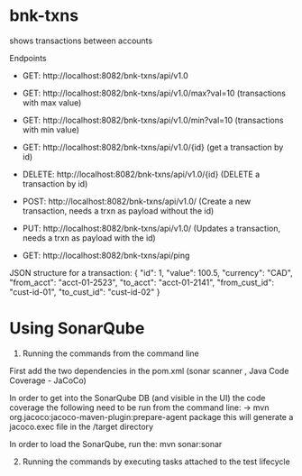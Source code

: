 # bnk-txns
shows transactions between accounts


Endpoints
- GET: http://localhost:8082/bnk-txns/api/v1.0
- GET: http://localhost:8082/bnk-txns/api/v1.0/max?val=10 (transactions with max value)
- GET: http://localhost:8082/bnk-txns/api/v1.0/min?val=10 (transactions with min value)
- GET: http://localhost:8082/bnk-txns/api/v1.0/{id} (get a transaction by id)
- DELETE: http://localhost:8082/bnk-txns/api/v1.0/{id} (DELETE a transaction by id)
- POST: http://localhost:8082/bnk-txns/api/v1.0/ (Create a new transaction, needs a trxn as payload without the id)
- PUT: http://localhost:8082/bnk-txns/api/v1.0/ (Updates a transaction, needs a trxn as payload with the id)

- GET: http://localhost:8082/bnk-txns/api/ping

JSON structure for a transaction:
{
	"id": 1,
	"value": 100.5,
	"currency": "CAD",
	"from_acct": "acct-01-2523",
	"to_acct": "acct-01-2141",
	"from_cust_id": "cust-id-01",
	"to_cust_id": "cust-id-02"
}

# Using SonarQube
1) Running the commands from the command line

First add the two dependencies in the pom.xml (sonar scanner , Java Code Coverage - JaCoCo) 

In order to get into the SonarQube DB (and visible in the UI) the code coverage the following need to be run from the command line:
-> mvn org.jacoco:jacoco-maven-plugin:prepare-agent package
this will generate a jacoco.exec file in the /target directory

In order to load the SonarQube, run the:
mvn sonar:sonar

2) Running the commands by executing tasks attached to the test lifecycle

